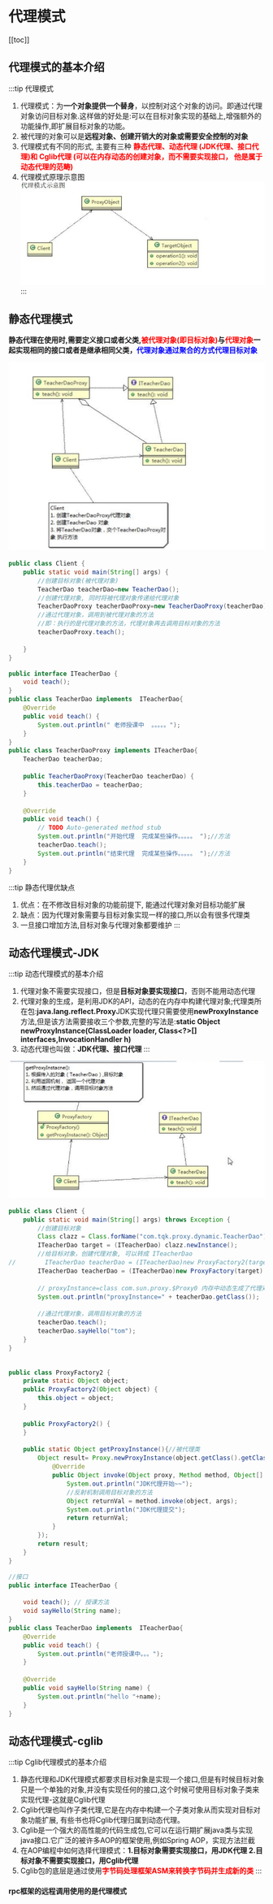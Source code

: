 # 代理模式
[[toc]]
## 代理模式的基本介绍

:::tip 代理模式
1. 代理模式：为**一个对象提供一个替身**，以控制对这个对象的访问。即通过代理对象访问目标对象.这样做的好处是:可以在目标对象实现的基础上,增强额外的功能操作,即扩展目标对象的功能。
2. 被代理的对象可以是**远程对象、创建开销大的对象或需要安全控制的对象**
3. 代理模式有不同的形式, 主要有三种 <font color='red'><strong>静态代理、动态代理 (JDK代理、接口代理)和 Cglib代理 (可以在内存动态的创建对象，而不需要实现接口， 他是属于动态代理的范畴)</strong></font>
4. 代理模式原理示意图
<a data-fancybox title="代理模式原理" href="./image/proxy.jpg">![代理模式原理](./image/proxy.jpg)</a>
:::

## 静态代理模式

**静态代理在使用时,需要定义接口或者父类,<font color='red'><strong>被代理对象(即目标对象)</strong></font>与<font color='red'><strong>代理对象</strong></font>一起实现相同的接口或者是继承相同父类，<font color='blue'>代理对象通过聚合的方式代理目标对象</font>**

<a data-fancybox title="静态代理模式" href="./image/proxystatic.jpg">![静态代理模式](./image/proxystatic.jpg)</a>

```java
public class Client {
    public static void main(String[] args) {
        //创建目标对象(被代理对象)
        TeacherDao teacherDao=new TeacherDao();
        //创建代理对象, 同时将被代理对象传递给代理对象
        TeacherDaoProxy teacherDaoProxy=new TeacherDaoProxy(teacherDao);
        //通过代理对象，调用到被代理对象的方法
        //即：执行的是代理对象的方法，代理对象再去调用目标对象的方法
        teacherDaoProxy.teach();

    }
}
```
```java
public interface ITeacherDao {
    void teach();
}
public class TeacherDao implements  ITeacherDao{
    @Override
    public void teach() {
        System.out.println(" 老师授课中  。。。。。");
    }
}
public class TeacherDaoProxy implements ITeacherDao{
    TeacherDao teacherDao;

    public TeacherDaoProxy(TeacherDao teacherDao) {
        this.teacherDao = teacherDao;
    }

    @Override
    public void teach() {
        // TODO Auto-generated method stub
        System.out.println("开始代理  完成某些操作。。。。。 ");//方法
        teacherDao.teach();
        System.out.println("结束代理  完成某些操作。。。。。 ");//方法
    }
}
```
:::tip 静态代理优缺点
1. 优点：在不修改目标对象的功能前提下, 能通过代理对象对目标功能扩展
2. 缺点：因为代理对象需要与目标对象实现一样的接口,所以会有很多代理类
3. 一旦接口增加方法,目标对象与代理对象都要维护
:::
## 动态代理模式-JDK

:::tip 动态代理模式的基本介绍
1. 代理对象不需要实现接口，但是**目标对象要实现接口**，否则不能用动态代理
2. 代理对象的生成，是利用JDK的API，动态的在内存中构建代理对象;代理类所在包:**java.lang.reflect.Proxy**JDK实现代理只需要使用**newProxyInstance**方法,但是该方法需要接收三个参数,完整的写法是:**static Object newProxyInstance(ClassLoader loader, Class<?>[] interfaces,InvocationHandler h)**
3. 动态代理也叫做：**JDK代理、接口代理**
:::

<a data-fancybox title="动态代理模式" href="./image/proxydynamic.jpg">![动态代理模式](./image/proxydynamic.jpg)</a>

```java
public class Client {
    public static void main(String[] args) throws Exception {
        //创建目标对象
        Class clazz = Class.forName("com.tqk.proxy.dynamic.TeacherDao");
        ITeacherDao target = (ITeacherDao) clazz.newInstance();
        //给目标对象，创建代理对象, 可以转成 ITeacherDao
//        ITeacherDao teacherDao = (ITeacherDao)new ProxyFactory2(target).getProxyInstance();
        ITeacherDao teacherDao = (ITeacherDao)new ProxyFactory(target).getProxyInstance(target);

        // proxyInstance=class com.sun.proxy.$Proxy0 内存中动态生成了代理对象
        System.out.println("proxyInstance=" + teacherDao.getClass());

        //通过代理对象，调用目标对象的方法
        teacherDao.teach();
        teacherDao.sayHello("tom");
    }
}
```
```java

public class ProxyFactory2 {
    private static Object object;
    public ProxyFactory2(Object object) {
        this.object = object;
    }

    public ProxyFactory2() {
    }

    public static Object getProxyInstance(){//被代理类
        Object result= Proxy.newProxyInstance(object.getClass().getClassLoader(),object.getClass().getInterfaces(), new InvocationHandler() {
            @Override
            public Object invoke(Object proxy, Method method, Object[] args) throws Throwable {
                System.out.println("JDK代理开始~~");
                //反射机制调用目标对象的方法
                Object returnVal = method.invoke(object, args);
                System.out.println("JDK代理提交");
                return returnVal;
            }
        });
        return result;
    }
}
```

```java
//接口
public interface ITeacherDao {

	void teach(); // 授课方法
	void sayHello(String name);
}
public class TeacherDao implements  ITeacherDao{
    @Override
    public void teach() {
        System.out.println("老师授课中。。。");
    }

    @Override
    public void sayHello(String name) {
        System.out.println("hello "+name);
    }
}
```

## 动态代理模式-cglib

:::tip Cglib代理模式的基本介绍
1. 静态代理和JDK代理模式都要求目标对象是实现一个接口,但是有时候目标对象只是一个单独的对象,并没有实现任何的接口,这个时候可使用目标对象子类来实现代理-这就是Cglib代理
2. Cglib代理也叫作子类代理,它是在内存中构建一个子类对象从而实现对目标对象功能扩展, 有些书也将Cglib代理归属到动态代理。
3. Cglib是一个强大的高性能的代码生成包,它可以在运行期扩展java类与实现java接口.它广泛的被许多AOP的框架使用,例如Spring AOP，实现方法拦截
4. 在AOP编程中如何选择代理模式：**1.目标对象需要实现接口，用JDK代理  2.目标对象不需要实现接口，用Cglib代理**
5. Cglib包的底层是通过使用<font color='red'><strong>字节码处理框架ASM来转换字节码并生成新的类</strong></font>
:::

#### rpc框架的远程调用使用的是代理模式